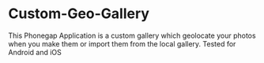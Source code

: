 # Custom-Geo-Gallery
This Phonegap Application is a custom gallery which geolocate your photos when you make them or import them from the local gallery. Tested for Android and iOS
